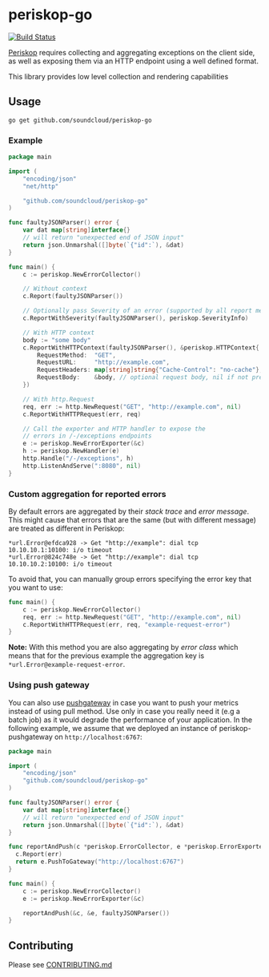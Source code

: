 # periskop-go

[![Build Status](https://api.cirrus-ci.com/github/soundcloud/periskop-go.svg)](https://cirrus-ci.com/github/soundcloud/periskop-go)

[Periskop](https://github.com/soundcloud/periskop) requires collecting and aggregating exceptions on the client side,
as well as exposing them via an HTTP endpoint using a well defined format.

This library provides low level collection and rendering capabilities

## Usage

```
go get github.com/soundcloud/periskop-go
```

### Example

```go
package main

import (
	"encoding/json"
	"net/http"

	"github.com/soundcloud/periskop-go"
)

func faultyJSONParser() error {
	var dat map[string]interface{}
	// will return "unexpected end of JSON input"
	return json.Unmarshal([]byte(`{"id":`), &dat)
}

func main() {
	c := periskop.NewErrorCollector()

	// Without context
	c.Report(faultyJSONParser())

	// Optionally pass Severity of an error (supported by all report methods)
	c.ReportWithSeverity(faultyJSONParser(), periskop.SeverityInfo)

	// With HTTP context
	body := "some body"
	c.ReportWithHTTPContext(faultyJSONParser(), &periskop.HTTPContext{
		RequestMethod:  "GET",
		RequestURL:     "http://example.com",
		RequestHeaders: map[string]string{"Cache-Control": "no-cache"},
		RequestBody:    &body, // optional request body, nil if not present
	})

	// With http.Request
	req, err := http.NewRequest("GET", "http://example.com", nil)
	c.ReportWithHTTPRequest(err, req)

	// Call the exporter and HTTP handler to expose the
	// errors in /-/exceptions endpoints
	e := periskop.NewErrorExporter(&c)
	h := periskop.NewHandler(e)
	http.Handle("/-/exceptions", h)
	http.ListenAndServe(":8080", nil)
}
```

### Custom aggregation for reported errors

By default errors are aggregated by their _stack trace_ and _error message_. This might cause that errors that are the same (but with different message) are treated as different in Periskop:

```
*url.Error@efdca928 -> Get "http://example": dial tcp 10.10.10.1:10100: i/o timeout
*url.Error@824c748e -> Get "http://example": dial tcp 10.10.10.2:10100: i/o timeout
```

To avoid that, you can manually group errors specifying the error key that you want to use:

```go
func main() {
	c := periskop.NewErrorCollector()
	req, err := http.NewRequest("GET", "http://example.com", nil)
	c.ReportWithHTTPRequest(err, req, "example-request-error")
}
```
__Note:__ With this method you are also aggregating by _error class_ which means that for the previous example the aggregation key is `*url.Error@example-request-error`.

### Using push gateway

You can also use [pushgateway](https://github.com/soundcloud/periskop-pushgateway) in case you want to push your metrics instead of using pull method. Use only in case you really need it (e.g a batch job) as it would degrade the performance of your application. In the following example, we assume that we deployed an instance of periskop-pushgateway on `http://localhost:6767`:

```go
package main

import (
	"encoding/json"
	"github.com/soundcloud/periskop-go"
)

func faultyJSONParser() error {
	var dat map[string]interface{}
	// will return "unexpected end of JSON input"
	return json.Unmarshal([]byte(`{"id":`), &dat)
}

func reportAndPush(c *periskop.ErrorCollector, e *periskop.ErrorExporter, err error) error {
  c.Report(err)
  return e.PushToGateway("http://localhost:6767")
}

func main() {
	c := periskop.NewErrorCollector()
	e := periskop.NewErrorExporter(&c)

	reportAndPush(&c, &e, faultyJSONParser())
}
```

## Contributing

Please see [CONTRIBUTING.md](CONTRIBUTING.md)

